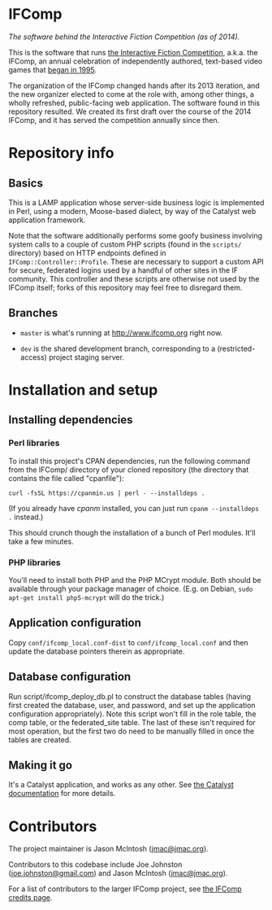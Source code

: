 IFComp
======

_The software behind the Interactive Fiction Competition (as of 2014)._

This is the software that runs [the Interactive Fiction Competition](http://ifcomp.org), a.k.a. the IFComp, an annual celebration of independently authored, text-based video games that [began in 1995](http://www.ifcomp.org/history/).

The organization of the IFComp changed hands after its 2013 iteration, and the new organizer elected to come at the role with, among other things, a wholly refreshed, public-facing web application. The software found in this repository resulted. We created its first draft over the course of the 2014 IFComp, and it has served the competition annually since then.

# Repository info

## Basics

This is a LAMP application whose server-side business logic is implemented in Perl, using a modern, Moose-based dialect, by way of the Catalyst web application framework.

Note that the software additionally performs some goofy business involving system calls to a couple of custom PHP scripts (found in the `scripts/` directory) based on HTTP endpoints defined in `IFComp::Controller::Profile`. These are necessary to support a custom API for secure, federated logins used by a handful of other sites in the IF community. This controller and these scripts are otherwise not used by the IFComp itself; forks of this repository may feel free to disregard them.

## Branches

* `master` is what's running at http://www.ifcomp.org right now.

* `dev` is the shared development branch, corresponding to a (restricted-access) project staging server.

# Installation and setup

## Installing dependencies

### Perl libraries

To install this project's CPAN dependencies, run the following command from the IFComp/ directory of your cloned repository (the directory that contains the file called "cpanfile"):

    curl -fsSL https://cpanmin.us | perl - --installdeps .
    
(If you already have _cpanm_ installed, you can just run `cpanm --installdeps .` instead.)

This should crunch though the installation of a bunch of Perl modules. It'll take a few minutes.

### PHP libraries

You'll need to install both PHP and the PHP MCrypt module. Both should be available through your package manager of choice. (E.g. on Debian, `sudo apt-get install php5-mcrypt` will do the trick.)

## Application configuration

Copy `conf/ifcomp_local.conf-dist` to `conf/ifcomp_local.conf` and then update the database pointers therein as appropriate.

## Database configuration

Run script/ifcomp_deploy_db.pl to construct the database tables (having first
created the database, user, and password, and set up the application
configuration appropriately). Note this script won't fill in the role table,
the comp table, or the federated_site table. The last of these isn't required
for most operation, but the first two do need to be manually filled in once
the tables are created.

## Making it go

It's a Catalyst application, and works as any other. See [the Catalyst documentation](https://metacpan.org/pod/Catalyst::Manual) for more details.

# Contributors

The project maintainer is Jason McIntosh ([jmac@jmac.org](jmac@jmac.org)).

Contributors to this codebase include Joe Johnston ([joe.johnston@gmail.com](joe.johnston@gmail.com)) and Jason McIntosh ([jmac@jmac.org](jmac@jmac.org)).

For a list of contributors to the larger IFComp project, see [the IFComp credits page](http://www.ifcomp.org/about/contact).
